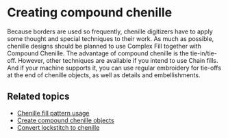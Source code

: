 # Creating compound chenille

Because borders are used so frequently, chenille digitizers have to apply some thought and special techniques to their work. As much as possible, chenille designs should be planned to use Complex Fill together with Compound Chenille. The advantage of compound chenille is the tie-in/tie-off. However, other techniques are available if you intend to use Chain fills. And if your machine supports it, you can use regular embroidery for tie-offs at the end of chenille objects, as well as details and embellishments.

## Related topics

- [Chenille fill pattern usage](Chenille_fill_pattern_usage)
- [Create compound chenille objects](Create_compound_chenille_objects)
- [Convert lockstitch to chenille](Convert_lockstitch_to_chenille)
